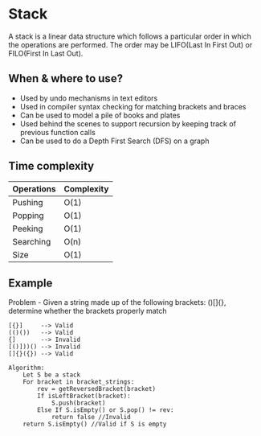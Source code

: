 # Stack

A stack is a linear data structure which follows a particular order in which the operations are performed. The order may be LIFO(Last In First Out) or FILO(First In Last Out).

## When & where to use?

- Used by undo mechanisms in text editors
- Used in compiler syntax checking for matching brackets and braces
- Can be used to model a pile of books and plates
- Used behind the scenes to support recursion by keeping track of previous function calls
- Can be used to do a Depth First Search (DFS) on a graph

## Time complexity

| Operations | Complexity |
| ---------- | ---------- |
| Pushing    | O(1)       |
| Popping    | O(1)       |
| Peeking    | O(1)       |
| Searching  | O(n)       |
| Size       | O(1)       |

## Example

Problem - Given a string made up of the following brackets: ()[]{}, determine whether the brackets properly match

```text
[{}]     --> Valid
(()())   --> Valid
{]       --> Invalid
[()]))() --> Invalid
[]{}({}) --> Valid
```

```text
Algorithm:
    Let S be a stack
    For bracket in bracket_strings:
        rev = getReversedBracket(bracket)
        If isLeftBracket(bracket):
            S.push(bracket)
        Else If S.isEmpty() or S.pop() != rev:
            return false //Invalid
    return S.isEmpty() //Valid if S is empty
```
